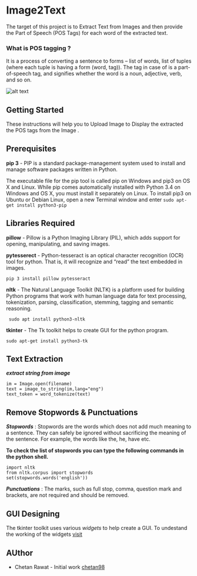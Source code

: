 # Image2Text

The target of this project is to Extract Text from Images and then provide the Part of Speech (POS Tags) for each word of the extracted text.

### What is POS tagging ?

It is a process of converting a sentence to forms – list of words, list of tuples (where each tuple is having a form (word, tag)). 
The tag in case of is a part-of-speech tag, and signifies whether the word is a noun, adjective, verb, and so on.

![alt text](https://media.geeksforgeeks.org/wp-content/uploads/pos-1.jpg)

## Getting Started

These instructions will help you to Upload Image to  Display the extracted the POS tags from the Image .

## Prerequisites

**pip 3** - PIP is a standard package-management system used to install and manage software packages written in Python.

The executable file for the pip tool is called pip on Windows and pip3 on OS X and Linux.
While pip comes automatically installed with Python 3.4 on Windows and OS X, you must install it separately on Linux. 
To install pip3 on Ubuntu or Debian Linux, open a new Terminal window and enter ``` sudo apt-get install python3-pip ```

## Libraries Required

**pillow** - Pillow is a Python Imaging Library (PIL), which adds support for opening, manipulating, and saving images.

**pytesserect** - Python-tesseract is an optical character recognition (OCR) tool for python. 
That is, it will recognize and “read” the text embedded in images.

``` pip 3 install pillow pytesseract ```

**nltk** - The Natural Language Toolkit (NLTK) is a platform used for building Python programs that work with human language data for text processing, tokenization, parsing, classification, stemming, tagging and semantic reasoning.

``` sudo apt install python3-nltk```

**tkinter** - The Tk toolkit helps to create GUI for the python program.

```sudo apt-get install python3-tk```

## Text Extraction

**_extract string from image_**

```	
im = Image.open(filename)
text = image_to_string(im,lang="eng")
text_token = word_tokenize(text) 
  ```
  
 ## Remove Stopwords & Punctuations

**_Stopwords_** : Stopwords are the words which does not add much meaning to a sentence. They can safely be ignored without sacrificing the meaning of the sentence. For example, the words like the, he, have etc.

**To check the list of stopwords you can type the following commands in the python shell.**
```
import nltk
from nltk.corpus import stopwords
set(stopwords.words('english'))
```
**_Punctuations_** : The marks, such as full stop, comma, question mark and brackets, are not required and should be removed.

## GUI Designing

The tkinter toolkit uses various _widgets_ to help create a GUI.
To undestand the working of the widgets [visit](https://www.tutorialspoint.com/python/python_gui_programming.htm) 

## AUthor 

- Chetan Rawat - Initial work [chetan98](https://github.com/chetan98)
